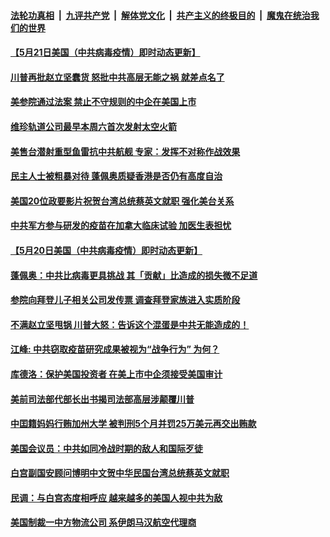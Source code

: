 ####  [法轮功真相](../../../../basic/blob/master/README.md?t=05212331) &nbsp;|&nbsp; [九评共产党](../../../../9ping.md/blob/master/README.md?t=05212331) &nbsp;|&nbsp; [解体党文化](../../../../jtdwh.md/blob/master/README.md?t=05212331)  &nbsp;|&nbsp; [共产主义的终极目的](../../../../gczydzjmd.md/blob/master/README.md?t=05212331) &nbsp;|&nbsp; [魔鬼在统治我们的世界](../../../../mgztzwmdsj.md/blob/master/README.md?t=05212331) 

#### [【5月21日美国（中共病毒疫情）即时动态更新】](../pages/soh6/381361.md?t=05212331) 
#### [川普再批赵立坚蠢货 怒批中共高层无能之祸 就差点名了](../pages/soh6/381349.md?t=05212331) 
#### [美参院通过法案 禁止不守规则的中企在美国上市](../pages/soh6/381277.md?t=05212331) 
#### [维珍轨道公司最早本周六首次发射太空火箭](../pages/soh6/381265.md?t=05212331) 
#### [美售台潜射重型鱼雷抗中共航舰  专家：发挥不对称作战效果](../pages/soh6/381178.md?t=05212331) 
#### [民主人士被粗暴对待 蓬佩奥质疑香港是否仍有高度自治](../pages/soh6/381154.md?t=05212331) 
#### [美国20位政要影片祝贺台湾总统蔡英文就职  强化美台关系](../pages/soh6/381172.md?t=05212331) 
#### [中共军方参与研发的疫苗在加拿大临床试验 加医生表担忧](../pages/soh6/381145.md?t=05212331) 
#### [【5月20日美国（中共病毒疫情）即时动态更新】](../pages/soh6/381046.md?t=05212331) 
#### [蓬佩奥：中共比病毒更具挑战 其「贡献」比造成的损失微不足道](../pages/soh6/381142.md?t=05212331) 
#### [参院向拜登儿子相关公司发传票 调查拜登家族进入实质阶段](../pages/soh6/381124.md?t=05212331) 
#### [不满赵立坚甩锅  川普大怒：告诉这个混蛋是中共无能造成的！](../pages/soh6/381088.md?t=05212331) 
#### [江峰: 中共窃取疫苗研究成果被视为“战争行为” 为何？](../pages/soh6/381085.md?t=05212331) 
#### [库德洛：保护美国投资者 在美上市中企须接受美国审计](../pages/soh6/381064.md?t=05212331) 
#### [美前司法部代部长出书揭司法部高层涉颠覆川普](../pages/soh6/381049.md?t=05212331) 
#### [中囯籍妈妈行贿加州大学 被判刑5个月并罚25万美元再交出贿款](../pages/soh6/381016.md?t=05212331) 
#### [美国会议员：中共如同冷战时期的敌人和国际歹徒](../pages/soh6/381034.md?t=05212331) 
#### [白宫副国安顾问博明中文贺中华民国台湾总统蔡英文就职](../pages/soh6/381004.md?t=05212331) 
#### [民调：与白宫态度相呼应 越来越多的美国人视中共为敌](../pages/soh6/381007.md?t=05212331) 
#### [美国制裁一中方物流公司 系伊朗马汉航空代理商](../pages/soh6/380845.md?t=05212331) 
